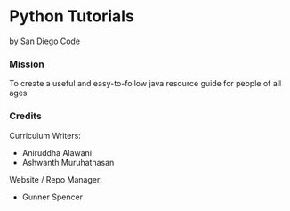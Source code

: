 # Python Tutorials

by San Diego Code


### Mission
To create a useful and easy-to-follow java resource guide for people of all ages


### Credits
Curriculum Writers:
- Aniruddha Alawani
- Ashwanth Muruhathasan

Website / Repo Manager:
- Gunner Spencer
